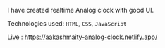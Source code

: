 I have created realtime Analog clock with good UI.

Technologies used:  ```HTML```, ```CSS```, ```JavaScript```

Live : https://aakashmaity-analog-clock.netlify.app/
